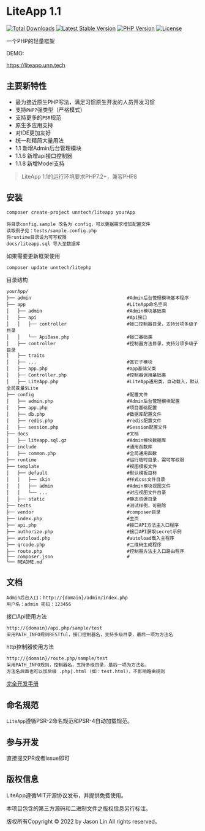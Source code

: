 
LiteApp 1.1
===============

[![Total Downloads](https://poser.pugx.org/unntech/liteapp/downloads)](https://packagist.org/packages/unntech/liteapp)
[![Latest Stable Version](https://poser.pugx.org/unntech/liteapp/v/stable)](https://packagist.org/packages/unntech/liteapp)
[![PHP Version](https://img.shields.io/badge/php-%3E%3D7.0-8892BF.svg)](http://www.php.net/)
[![License](https://poser.pugx.org/unntech/liteapp/license)](https://packagist.org/packages/unntech/liteapp)

一个PHP的轻量框架

DEMO:

https://liteapp.unn.tech


## 主要新特性
* 最为接近原生PHP写法，满足习惯原生开发的人员开发习惯
* 支持`PHP7`强类型（严格模式）
* 支持更多的`PSR`规范
* 原生多应用支持
* 对IDE更加友好
* 统一和精简大量用法
* 1.1 新增Admin后台管理模块
* 1.1.6 新增api接口控制器
* 1.1.8 新增Model支持


> LiteApp 1.1的运行环境要求PHP7.2+，兼容PHP8

## 安装

~~~
composer create-project unntech/liteapp yourApp
~~~

~~~
将目录config.sample 改名为 config，可以更据需求增加配置文件
读取例子见：tests/sample.config.php
将runtime目录设为可写权限
docs/liteapp.sql 导入至数据库
~~~

如果需要更新框架使用
~~~
composer update unntech/litephp
~~~

目录结构
~~~
yourApp/
├── admin                                   #Admin后台管理模块基本程序
├── app                                     #LiteApp命名空间
│   ├── admin                               #Admin模块基础类
│   ├── api                                 #Api接口
│   │   ├── controller                      #接口控制器目录，支持分项多级子目录
│   │   └── ApiBase.php                     #接口基础类
│   ├── controller                          #控制器方法目录，支持分项多级子目录
│   ├── traits
│   ├── ...                                 #其它子模块
│   ├── app.php                             #app基础父类
│   ├── Controller.php                      #控制器调用基础类
│   ├── LiteApp.php                         #LiteApp通用类，自动载入，默认全局变量$Lite
├── config                                  #配置文件
│   ├── admin.php                           #Admin后台管理模块配置
│   ├── app.php                             #项目基础配置
│   ├── db.php                              #数据库配置文件
│   ├── redis.php                           #redis配置文件
│   ├── session.php                         #Session配置文件
├── docs                                    #文档
│   ├── liteapp.sql.gz                      #Admin模块数据库
├── include                                 #通用函数库
│   ├── common.php                          #全局通用函数
├── runtime                                 #运行临时目录，需可写权限
├── template                                #视图模板文件
│   ├── default                             #默认模板目标
│   │   ├── skin                            #样式css文件目录
│   │   ├── admin                           #Admin模块视图文件
│   │   └── ...                             #对应视图文件目录
│   ├── static                              #静态资源目录
├── tests                                   #测试样例，可删除
├── vendor                                  #composer目录
├── index.php                               #主页
├── api.php                                 #接口API方法主入口程序
├── authorize.php                           #接口API获取secret示例
├── autoload.php                            #autoload载入主程序
├── qrcode.php                              #二维码生成程序
├── route.php                               #控制器方法主入口路由程序
├── composer.json                           #
└── README.md
~~~

## 文档
~~~
Admin后台入口：http://{domain}/admin/index.php
用户名：admin 密码：123456
~~~
接口Api使用方法
~~~
http://{domain}/api.php/sample/test
采用PATH_INFO规则RESTful，接口控制器名，支持多级目录，最后一项为方法名
~~~
http控制器使用方法
~~~
http://{domain}/route.php/sample/test
采用PATH_INFO规则，控制器名，支持多级目录，最后一项为方法名，
方法名后面也可以加后缀 .php|.html (如：test.html)，不影响路由规则
~~~

[完全开发手册](#)

## 命名规范

`LiteApp`遵循PSR-2命名规范和PSR-4自动加载规范。

## 参与开发

直接提交PR或者Issue即可

## 版权信息

LiteApp遵循MIT开源协议发布，并提供免费使用。

本项目包含的第三方源码和二进制文件之版权信息另行标注。

版权所有Copyright © 2022 by Jason Lin All rights reserved。

